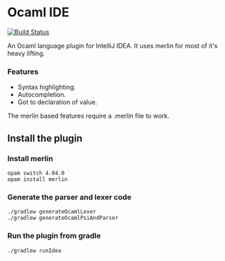 Ocaml IDE
=========

[![Build Status](https://travis-ci.org/sidharthkuruvila/ocaml-ide.svg?branch=master)](https://travis-ci.org/sidharthkuruvila/ocaml-ide)

An Ocaml language plugin for IntelliJ IDEA. It uses merlin for most of it's heavy lifting.

### Features

 * Syntax highlighting.
 * Autocompletion.
 * Got to declaration of value.

The merlin based features require a .merlin file to work.

Install the plugin
------------------

### Install merlin

    opam switch 4.04.0
    opam install merlin

### Generate the parser and lexer code

	./gradlew generateOcamlLexer
	./gradlew generateOcamlPsiAndParser
	
### Run the plugin from gradle

    ./gradlew runIdea